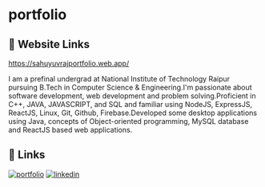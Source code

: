 # portfolio


## 🔗 Website Links

https://sahuyuvrajportfolio.web.app/

I am a prefinal undergrad at National Institute of Technology Raipur pursuing B.Tech in Computer Science & Engineering.I'm passionate about software development, web development and problem solving.Proficient in C++, JAVA, JAVASCRIPT, and SQL and familiar using NodeJS, ExpressJS, ReactJS, Linux, Git, Github, Firebase.Developed some desktop applications using Java, concepts of Object-oriented programming, MySQL database and ReactJS based web applications.

## 🔗 Links
[![portfolio](https://img.shields.io/badge/my_portfolio-000?style=for-the-badge&logo=ko-fi&logoColor=white)](https://github.com/sahuyuvraj/)
[![linkedin](https://img.shields.io/badge/linkedin-0A66C2?style=for-the-badge&logo=linkedin&logoColor=white)](https://www.linkedin.com/in/yuvraj-sahu-47a807202/)
